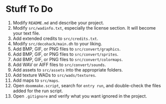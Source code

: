 # Stuff To Do

1) Modify `README.md` and describe your project.
2) Modify `src/wadinfo.txt`, especially the license section. It will become your text file.
3) Add extended credits to `src/credits.txt`.
4) Modify `src/decohack/main.dh` to your liking.
5) Add BMP, GIF, or PNG files to `src/convert/graphics`.
6) Add BMP, GIF, or PNG files to `src/convert/sprites`.
7) Add BMP, GIF, or PNG files to `src/convert/colormaps`.
8) Add WAV or AIFF files to `src/convert/sounds`.
9) Add assets to `src/assets` into the appropriate folders.
10) Add texture WADs to `src/wads/textures`.
11) Add maps to `src/maps`.
12) Open `doommake.script`, search for `entry run`, and double-check the files added for the run script.
13) Open `.gitignore` and verify what you want ignored in the project.
